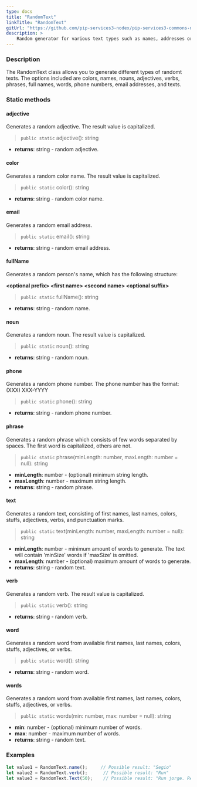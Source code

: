 ```yaml
---
type: docs
title: "RandomText"
linkTitle: "RandomText"
gitUrl: "https://github.com/pip-services3-nodex/pip-services3-commons-nodex"
description: >
    Random generator for various text types such as names, addresses or phone numbers.
---
```


### Description

The RandomText class allows you to generate different types of randomt texts. The options included are colors, names, nouns, adjectives, verbs, phrases, full names, words, phone numbers, email addresses, and texts.


### Static methods

#### adjective
Generates a random adjective.
The result value is capitalized.

> `public static` adjective(): string 

- **returns**: string - random adjective.

#### color
Generates a random color name.
The result value is capitalized.

> `public static` color(): string

- **returns**: string - random color name.

#### email
Generates a random email address.

> `public static` email(): string

- **returns**: string - random email address.

#### fullName
Generates a random person's name, which has the following structure:

**\<optional prefix\> \<first name\> \<second name\> \<optional suffix\>**

> `public static` fullName(): string

- **returns**: string - random name.


#### noun
Generates a random noun.
The result value is capitalized.

> `public static` noun(): string

- **returns**: string - random noun.

#### phone
Generates a random phone number.
The phone number has the format: (XXX) XXX-YYYY

> `public static` phone(): string

- **returns**: string - random phone number.


#### phrase
Generates a random phrase which consists of few words separated by spaces.
The first word is capitalized, others are not.

> `public static` phrase(minLength: number, maxLength: number = null): string 

- **minLength**: number - (optional) minimum string length.
- **maxLength**: number -  maximum string length.
- **returns**: string -  random phrase.

#### text
Generates a random text, consisting of first names, last names, colors, stuffs, adjectives, verbs, and punctuation marks.

> `public static` text(minLength: number, maxLength: number = null): string

- **minLength**: number - minimum amount of words to generate. The text will contain 'minSize' words if 'maxSize' is omitted.
- **maxLength**: number -  (optional) maximum amount of words to generate.
- **returns**: string -  random text.

#### verb
Generates a random verb.
The result value is capitalized.

> `public static` verb(): string

- **returns**: string - random verb.


#### word
Generates a random word from available first names, last names, colors, stuffs, adjectives, or verbs.

> `public static` word(): string

- **returns**: string - random word.

#### words
Generates a random word from available first names, last names, colors, stuffs, adjectives, or verbs.

> `public static` words(min: number, max: number = null): string

- **min**: number - (optional) minimum number of words.
- **max**: number - maximum number of words.
- **returns**: string - random text.

### Examples

```typescript
let value1 = RandomText.name();     // Possible result: "Segio"
let value2 = RandomText.verb();      // Possible result: "Run"
let value3 = RandomText.Text(50);    // Possible result: "Run jorge. Red high scream?"

```
